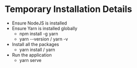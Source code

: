 # Temporary Installation Details

- Ensure NodeJS is installed
- Ensure Yarn is installed globally
    - npm install -g yarn
    - yarn --version / yarn -v
- Install all the packages
    - yarn install / yarn
- Run the application
    - yarn serve

